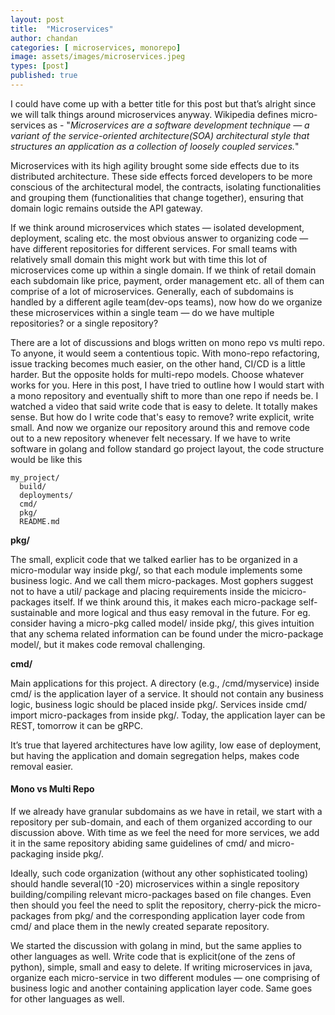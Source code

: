 ```yaml
---
layout: post
title:  "Microservices"
author: chandan
categories: [ microservices, monorepo]
image: assets/images/microservices.jpeg
types: [post]
published: true
---
```



I could have come up with a better title for this post but that’s alright since we will talk things around microservices anyway.
Wikipedia defines micro-services as - "_Microservices are a software development technique — a variant of the service-oriented architecture(SOA) architectural style that structures an application as a collection of loosely coupled services._"

Microservices with its high agility brought some side effects due to its distributed architecture. These side effects forced developers to be more conscious of the architectural model, the contracts, isolating functionalities and grouping them (functionalities that change together), ensuring that domain logic remains outside the API gateway.

If we think around microservices which states — isolated development, deployment, scaling etc. the most obvious answer to organizing code — have different repositories for different services. For small teams with relatively small domain this might work but with time this lot of microservices come up within a single domain. If we think of retail domain each subdomain like price, payment, order management etc. all of them can comprise of a lot of microservices. Generally, each of subdomains is handled by a different agile team(dev-ops teams), now how do we organize these microservices within a single team — do we have multiple repositories? or a single repository?

There are a lot of discussions and blogs written on mono repo vs multi repo. To anyone, it would seem a contentious topic. With mono-repo refactoring, issue tracking becomes much easier, on the other hand, CI/CD is a little harder. But the opposite holds for multi-repo models. Choose whatever works for you. Here in this post, I have tried to outline how I would start with a mono repository and eventually shift to more than one repo if needs be.
I watched a video that said write code that is easy to delete. It totally makes sense. But how do I write code that's easy to remove? write explicit, write small. And now we organize our repository around this and remove code out to a new repository whenever felt necessary. If we have to write software in golang and follow standard go project layout, the code structure would be like this

```
my_project/
  build/
  deployments/
  cmd/
  pkg/
  README.md
```

**pkg/**

The small, explicit code that we talked earlier has to be organized in a micro-modular way inside pkg/, so that each module implements some business logic. And we call them micro-packages. Most gophers suggest not to have a util/ package and placing requirements inside the micicro-packages itself. If we think around this, it makes each micro-package self-sustainable and more logical and thus easy removal in the future. For eg. consider having a micro-pkg called model/ inside pkg/, this gives intuition that any schema related information can be found under the micro-package model/, but it makes code removal challenging.

**cmd/**

Main applications for this project. A directory (e.g., /cmd/myservice) inside cmd/ is the application layer of a service. It should not contain any business logic, business logic should be placed inside pkg/. Services inside cmd/ import micro-packages from inside pkg/. Today, the application layer can be REST, tomorrow it can be gRPC.

It’s true that layered architectures have low agility, low ease of deployment, but having the application and domain segregation helps, makes code removal easier.

#### Mono vs Multi Repo
If we already have granular subdomains as we have in retail, we start with a repository per sub-domain, and each of them organized according to our discussion above. With time as we feel the need for more services, we add it in the same repository abiding same guidelines of cmd/ and micro-packaging inside pkg/.

Ideally, such code organization (without any other sophisticated tooling) should handle several(10 -20) microservices within a single repository building/compiling relevant micro-packages based on file changes. Even then should you feel the need to split the repository, cherry-pick the micro-packages from pkg/ and the corresponding application layer code from cmd/ and place them in the newly created separate repository.

We started the discussion with golang in mind, but the same applies to other languages as well. Write code that is explicit(one of the zens of python), simple, small and easy to delete. If writing microservices in java, organize each micro-service in two different modules — one comprising of business logic and another containing application layer code. Same goes for other languages as well.
